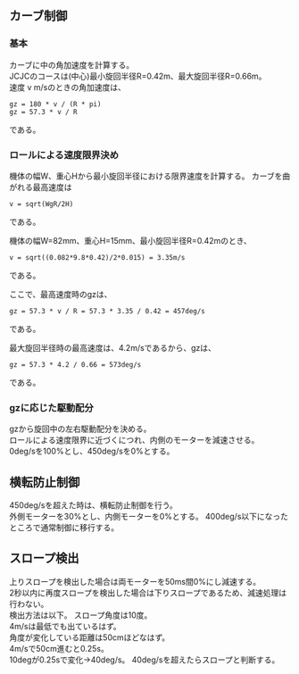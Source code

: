## カーブ制御

### 基本
カーブに中の角加速度を計算する。  
JCJCのコースは(中心)最小旋回半径R=0.42m、最大旋回半径R=0.66m。  
速度 v m/sのときの角加速度は、
```
gz = 180 * v / (R * pi)
gz = 57.3 * v / R
```
である。


### ロールによる速度限界決め
機体の幅W、重心Hから最小旋回半径における限界速度を計算する。
カーブを曲がれる最高速度は
```
v = sqrt(WgR/2H)
```
である。

機体の幅W=82mm、重心H=15mm、最小旋回半径R=0.42mのとき、
```
v = sqrt((0.082*9.8*0.42)/2*0.015) = 3.35m/s
```
である。

ここで、最高速度時のgzは、
```
gz = 57.3 * v / R = 57.3 * 3.35 / 0.42 = 457deg/s
```
である。

最大旋回半径時の最高速度は、4.2m/sであるから、gzは、
```
gz = 57.3 * 4.2 / 0.66 = 573deg/s
```
である。

### gzに応じた駆動配分
gzから旋回中の左右駆動配分を決める。  
ロールによる速度限界に近づくにつれ、内側のモーターを減速させる。  
0deg/sを100%とし、450deg/sを0%とする。


## 横転防止制御
450deg/sを超えた時は、横転防止制御を行う。  
外側モーターを30%とし、内側モーターを0%とする。
400deg/s以下になったところで通常制御に移行する。

## スロープ検出
上りスロープを検出した場合は両モーターを50ms間0%にし減速する。  
2秒以内に再度スロープを検出した場合は下りスロープであるため、減速処理は行わない。  
検出方法は以下。
スロープ角度は10度。  
4m/sは最低でも出ているはず。  
角度が変化している距離は50cmほどなはず。  
4m/sで50cm進むと0.25s。  
10degが0.25sで変化→40deg/s。
40deg/sを超えたらスロープと判断する。  